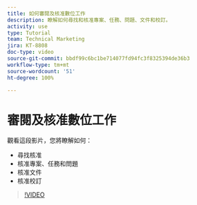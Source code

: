 ```yaml
---
title: 如何審閱及核准數位工作
description: 瞭解如何尋找和核准專案、任務、問題、文件和校訂。
activity: use
type: Tutorial
team: Technical Marketing
jira: KT-8808
doc-type: video
source-git-commit: bbdf99c6bc1be714077fd94fc3f8325394de36b3
workflow-type: tm+mt
source-wordcount: '51'
ht-degree: 100%

---
```


# 審閱及核准數位工作

觀看這段影片，您將瞭解如何：

* 尋找核准
* 核准專案、任務和問題
* 核准文件
* 核准校訂

>[!VIDEO](https://video.tv.adobe.com/v/335108/?quality=12&learn=on&enablevpops=1)

<!--
learn more URLS
Approving work
Home area for Reviewers
Guides
Home overview for Reviewers
Issue page overview
-->